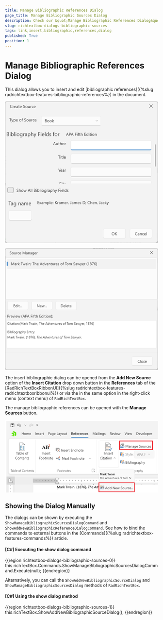 ```yaml
---
title: Manage Bibliographic References Dialog
page_title: Manage Bibliographic Sources Dialog
description: Check our &quot;Manage Bibliographic References Dialog&quot; documentation article for the RadRichTextBox WPF control.
slug: richtextbox-dialogs-bibliographic-sources
tags: link,insert,bibliographic,references,dialog
published: True
position: 1
---
```


# Manage Bibliographic References Dialog

This dialog allows you to insert and edit [bibliographic references]({%slug radrichtextbox-features-bibliographic-references%}) in the document.

![An image showing the bibliographic references dialog of RadRichTextBox for WPF](images/richtextbox-dialogs-bibliographic-sources-0.png)

![An image showing the bibliographic references dialog of RadRichTextBox for WPF](images/richtextbox-dialogs-bibliographic-sources-1.png)

The insert bibliographic dialog can be opened from the __Add New Source__ option of the __Insert Citation__ drop down button in the __References__ tab of the [RadRichTextBoxRibbonUI]({%slug radrichtextbox-features-radrichtextboxribbonui%}) or via the in the same option in the right-click menu (context menu) of `RadRichTextBox`.

The manage bibliographic references can be opened with the __Manage Sources__ button.

![An image showing the button that opens the bibliographic references dialog of RadRichTextBox for WPF](images/richtextbox-dialogs-bibliographic-sources-2.png)

## Showing the Dialog Manually

The dialogs can be shown by executing the `ShowManageBibliographicSourcesDialogCommand` and `ShowAddNewBibliographicReferenceDialogCommand`. See how to bind the commands to external buttons in the [Commands]({%slug radrichtextbox-features-commands%}) article.

#### __[C#] Executing the show dialog command__
{{region richtextbox-dialogs-bibliographic-sources-0}}
	this.richTextBox.Commands.ShowManageBibliographicSourcesDialogCommand.Execute(null);
{{endregion}}

Alternatively, you can call the `ShowAddNewBibliographicSourceDialog` and `ShowManageBibliographicSourcesDialog` methods of `RadRichTextBox`.

#### __[C#] Using the show dialog method__
{{region richtextbox-dialogs-bibliographic-sources-1}}
	this.richTextBox.ShowAddNewBibliographicSourceDialog();
{{endregion}}
